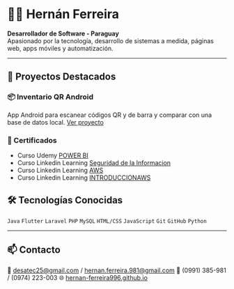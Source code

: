 # 👨‍💻 Hernán Ferreira

**Desarrollador de Software - Paraguay**  
Apasionado por la tecnología, desarrollo de sistemas a medida, páginas web, apps móviles y automatización.

---

## 🚀 Proyectos Destacados

### 📦 Inventario QR Android
App Android para escanear códigos QR y de barra y comparar con una base de datos local.
[Ver proyecto](https://github.com/hernan-ferreira996/inventario-qr)

### 🏅 Certificados

- Curso Udemy [POWER BI](certificados/Udemy_POWERBI.pdf)
- Curso Linkedin Learning [Seguridad de la Informacion](certificados/Seguridadinformacion.pdf)
- Curso Linkedin Learning [AWS](certificados/IntroduccionAWS.pdf)
- Curso Linkedin Learning [INTRODUCCIONAWS](certificados/introduccionaAWS.pdf)

## 🛠️ Tecnologías Conocidas

`Java` `Flutter` `Laravel` `PHP` `MySQL` `HTML/CSS` `JavaScript` `Git` `GitHub` `Python` 

---

## 📫 Contacto

📧 desatec25@gmail.com  / hernan.ferreira.981@gmail.com
📱 (0991) 385-981  / (0974) 223-003
🌐 [hernan-ferreira996.github.io](https://hernan-ferreira996.github.io)
